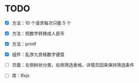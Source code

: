 # TODO

- [x] 方法：10 个请求每次只能 5 个

- [x] 方法：把数字转换成人民币

- [x] 方法：printf

- [x] 组件：乱序九宫格数字键盘

- [ ] 页面：左侧树状分类，右侧筛选表格，详情页回来保持筛选条件

- [ ] 库：Rxjs
